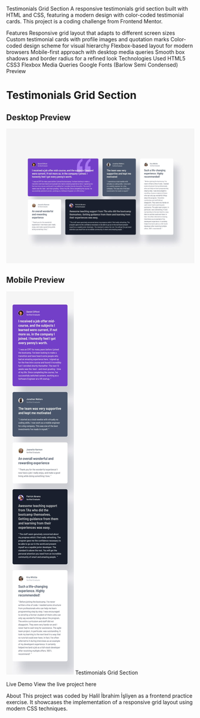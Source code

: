 Testimonials Grid Section
A responsive testimonials grid section built with HTML and CSS, featuring a modern design with color-coded testimonial cards. This project is a coding challenge from Frontend Mentor.

Features
Responsive grid layout that adapts to different screen sizes
Custom testimonial cards with profile images and quotation marks
Color-coded design scheme for visual hierarchy
Flexbox-based layout for modern browsers
Mobile-first approach with desktop media queries
Smooth box shadows and border radius for a refined look
Technologies Used
HTML5
CSS3
Flexbox
Media Queries
Google Fonts (Barlow Semi Condensed)
Preview
# Testimonials Grid Section

## Desktop Preview
![Desktop Design](./design/desktop-design.jpg)

## Mobile Preview
![Mobile Design](./design/mobile-design.jpg)
Testimonials Grid Section

Live Demo
View the live project here

About
This project was coded by Halil İbrahim İşliyen as a frontend practice exercise. It showcases the implementation of a responsive grid layout using modern CSS techniques.

